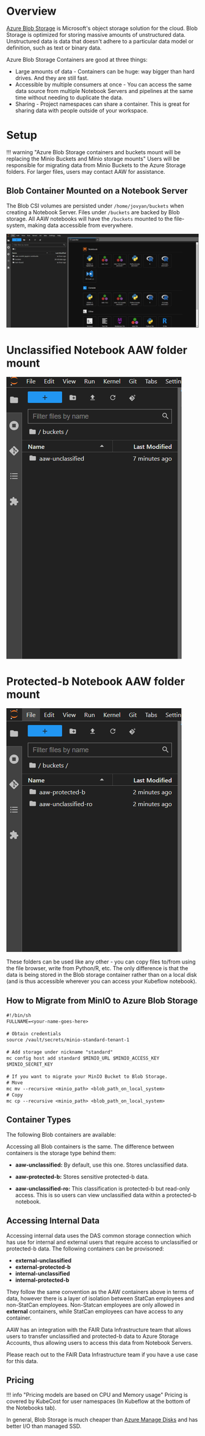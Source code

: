 # Overview

[Azure Blob Storage](https://learn.microsoft.com/en-us/azure/storage/blobs/storage-blobs-introduction)
is Microsoft's object storage solution for the cloud. Blob Storage is optimized
for storing massive amounts of unstructured data. Unstructured data is data that
doesn't adhere to a particular data model or definition, such as text or binary
data.

Azure Blob Storage Containers are good at three things:

- Large amounts of data - Containers can be huge: way bigger than hard drives.
  And they are still fast.
- Accessible by multiple consumers at once - You can access the same data source
  from multiple Notebook Servers and pipelines at the same time without needing
  to duplicate the data.
- Sharing - Project namespaces can share a container. This is great for sharing
  data with people outside of your workspace.

# Setup

<!-- prettier-ignore -->
!!! warning "Azure Blob Storage containers and buckets mount will be replacing the Minio Buckets and Minio storage mounts"
    Users will be responsible for migrating data from Minio Buckets to the Azure Storage folders. For larger files, users may contact AAW for assistance.

## Blob Container Mounted on a Notebook Server

<!-- prettier-ignore -->
The Blob CSI volumes are persisted under `/home/jovyan/buckets` when creating a Notebook Server. Files under `/buckets` are backed by Blob storage. All AAW notebooks will have the `/buckets` mounted to the file-system, making data accessible from everywhere.

![Blob folders mounted as Jupyter Notebook directories](../images/container-mount.png)

# Unclassified Notebook AAW folder mount

![Unclassified notebook folders mounted in Jupyter Notebook directories](../images/unclassified-mount.png)

# Protected-b Notebook AAW folder mount

![Protected-b notebooks mounted as Jupyter Notebook directories](../images/protectedb-mount.png)

These folders can be used like any other - you can copy files to/from using the
file browser, write from Python/R, etc. The only difference is that the data is
being stored in the Blob storage container rather than on a local disk (and is
thus accessible wherever you can access your Kubeflow notebook).

## How to Migrate from MinIO to Azure Blob Storage

```
#!/bin/sh
FULLNAME=<your-name-goes-here>

# Obtain credentials
source /vault/secrets/minio-standard-tenant-1

# Add storage under nickname "standard"
mc config host add standard $MINIO_URL $MINIO_ACCESS_KEY $MINIO_SECRET_KEY

# If you want to migrate your MinIO Bucket to Blob Storage.
# Move
mc mv --recursive <minio_path> <blob_path_on_local_system>
# Copy
mc cp --recursive <minio_path> <blob_path_on_local_system>
```

<!-- prettier-ignore -->
## Container Types

The following Blob containers are available:

Accessing all Blob containers is the same. The difference between containers is
the storage type behind them:

- **aaw-unclassified:** By default, use this one. Stores unclassified data.

- **aaw-protected-b:** Stores sensitive protected-b data.

- **aaw-unclassified-ro:** This classification is protected-b but read-only
  access. This is so users can view unclassified data within a protected-b
  notebook.

<!-- prettier-ignore -->
## Accessing Internal Data

<!-- prettier-ignore -->
Accessing internal data uses the DAS common storage connection which has use for internal and external users that require access to unclassified or protected-b data. The following containers can be provisoned:

- **external-unclassified**
- **external-protected-b**
- **internal-unclassified**
- **internal-protected-b**

They follow the same convention as the AAW containers above in terms of data,
however there is a layer of isolation between StatCan employees and non-StatCan
employees. Non-Statcan employees are only allowed in **external** containers,
while StatCan employees can have access to any container.

AAW has an integration with the FAIR Data Infrastructure team that allows users
to transfer unclassified and protected-b data to Azure Storage Accounts, thus
allowing users to access this data from Notebook Servers.

Please reach out to the FAIR Data Infrastructure team if you have a use case for
this data.

## Pricing

<!-- prettier-ignore -->
!!! info "Pricing models are based on CPU and Memory usage"
    Pricing is covered by KubeCost for user namespaces (In Kubeflow at the bottom of the Notebooks tab).

In general, Blob Storage is much cheaper than
[Azure Manage Disks](https://azure.microsoft.com/en-us/pricing/details/managed-disks/)
and has better I/O than managed SSD.
